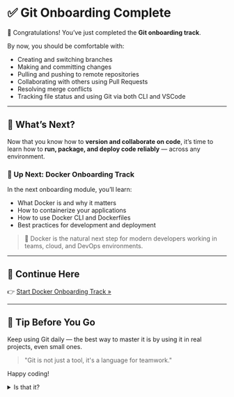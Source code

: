 # ✅ Git Onboarding Complete

🎉 Congratulations! You’ve just completed the **Git onboarding track**.

By now, you should be comfortable with:

- Creating and switching branches
- Making and committing changes
- Pulling and pushing to remote repositories
- Collaborating with others using Pull Requests
- Resolving merge conflicts
- Tracking file status and using Git via both CLI and VSCode

---

## 🧭 What’s Next?

Now that you know how to **version and collaborate on code**, it’s time to learn
how to **run, package, and deploy code reliably** — across any environment.

### 🚀 Up Next: Docker Onboarding Track

In the next onboarding module, you’ll learn:

- What Docker is and why it matters
- How to containerize your applications
- How to use Docker CLI and Dockerfiles
- Best practices for development and deployment

> 🐳 Docker is the natural next step for modern developers working in teams,
> cloud, and DevOps environments.

---

## 🔗 Continue Here

👉 [Start Docker Onboarding Track »](../learn-docker/index.md)

---

## 🧠 Tip Before You Go

Keep using Git daily — the best way to master it is by using it in real
projects, even small ones.

> "Git is not just a tool, it's a language for teamwork."

Happy coding!

<details>
	<summary> Is that it? </summary>

    #!FLAG-git-your-captain

    Your captain probably knows something about those flags...

</details>
